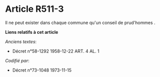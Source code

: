 # Article R511-3

Il ne peut exister dans chaque commune qu'un conseil de prud'hommes .

**Liens relatifs à cet article**

_Anciens textes_:

  - Décret n°58-1292 1958-12-22 ART. 4 AL. 1

_Codifié par_:

  - Décret n°73-1048 1973-11-15
